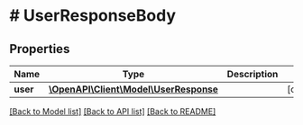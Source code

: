 # # UserResponseBody

## Properties

Name | Type | Description | Notes
------------ | ------------- | ------------- | -------------
**user** | [**\OpenAPI\Client\Model\UserResponse**](UserResponse.md) |  | [optional]

[[Back to Model list]](../../README.md#models) [[Back to API list]](../../README.md#endpoints) [[Back to README]](../../README.md)
